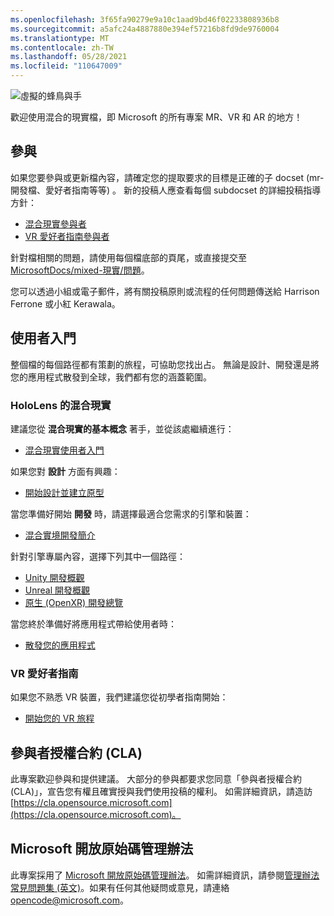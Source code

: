 ```yaml
---
ms.openlocfilehash: 3f65fa90279e9a10c1aad9bd46f02233808936b8
ms.sourcegitcommit: a5afc24a4887880e394ef57216b8fd9de9760004
ms.translationtype: MT
ms.contentlocale: zh-TW
ms.lasthandoff: 05/28/2021
ms.locfileid: "110647009"
---
```

![虛擬的蜂鳥與手](mixed-reality-docs/mr-dev-docs/discover/images/01_MixedReality.png)

歡迎使用混合的現實檔，即 Microsoft 的所有專案 MR、VR 和 AR 的地方！

## <a name="contributing"></a>參與

如果您要參與或更新檔內容，請確定您的提取要求的目標是正確的子 docset (mr-開發檔、愛好者指南等等) 。 新的投稿人應查看每個 subdocset 的詳細投稿指導方針：

* [混合現實參與者](mixed-reality-docs/mr-dev-docs/CONTRIBUTING.md)
* [VR 愛好者指南參與者](enthusiast-guide/CONTRIBUTING.md)

針對檔相關的問題，請使用每個檔底部的頁尾，或直接提交至 [MicrosoftDocs/mixed-現實/問題](https://github.com/MicrosoftDocs/mixed-reality/issues)。

您可以透過小組或電子郵件，將有關投稿原則或流程的任何問題傳送給 Harrison Ferrone 或小紅 Kerawala。 

## <a name="getting-started"></a>使用者入門 

整個檔的每個路徑都有策劃的旅程，可協助您找出占。 無論是設計、開發還是將您的應用程式散發到全球，我們都有您的涵蓋範圍。 

### <a name="mixed-reality-for-hololens"></a>HoloLens 的混合現實

建議您從 **混合現實的基本概念** 著手，並從該處繼續進行：

* [混合現實使用者入門](mixed-reality-docs/mr-dev-docs/discover/get-started-with-mr.md)

如果您對 **設計** 方面有興趣：

* [開始設計並建立原型](mixed-reality-docs/mr-dev-docs/design/design.md)

當您準備好開始 **開發** 時，請選擇最適合您需求的引擎和裝置：

* [混合實境開發簡介](mixed-reality-docs/mr-dev-docs/develop/development.md)

針對引擎專屬內容，選擇下列其中一個路徑：

* [Unity 開發概觀](mixed-reality-docs/mr-dev-docs/develop/unity/unity-development-overview.md)
* [Unreal 開發概觀](mixed-reality-docs/mr-dev-docs/develop/unreal/unreal-development-overview.md)
* [原生 (OpenXR) 開發總覽](mixed-reality-docs/mr-dev-docs/develop/native/directx-development-overview.md)

當您終於準備好將應用程式帶給使用者時：

* [散發您的應用程式](mixed-reality-docs/mr-dev-docs/distribute/distribute-overview.md)

### <a name="vr-enthusiast-guide"></a>VR 愛好者指南

如果您不熟悉 VR 裝置，我們建議您從初學者指南開始：

* [開始您的 VR 旅程](enthusiast-guide/vr-journey.md)

## <a name="contributor-license-agreement-cla"></a>參與者授權合約 (CLA) 

此專案歡迎參與和提供建議。 大部分的參與都要求您同意「參與者授權合約 (CLA)」，宣告您有權且確實授與我們使用投稿的權利。 如需詳細資訊，請造訪 [https://cla.opensource.microsoft.com](https://cla.opensource.microsoft.com)。

## <a name="microsoft-open-source-code-of-conduct"></a>Microsoft 開放原始碼管理辦法

此專案採用了 [Microsoft 開放原始碼管理辦法](https://opensource.microsoft.com/codeofconduct)。 如需詳細資訊，請參閱[管理辦法常見問題集 (英文)](https://opensource.microsoft.com/codeofconduct/faq/)。如果有任何其他疑問或意見，請連絡 [opencode@microsoft.com](mailto:opencode@microsoft.com)。
